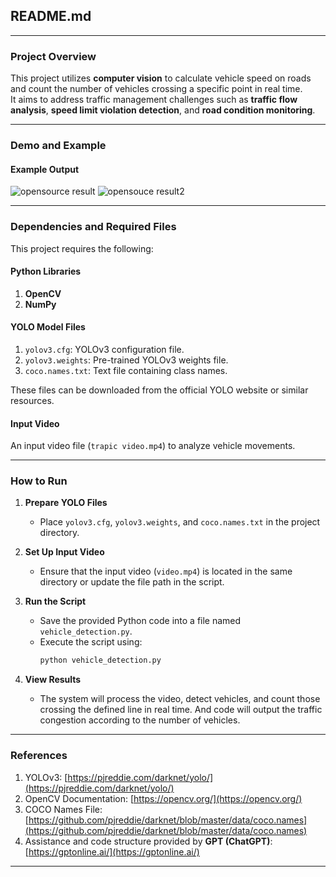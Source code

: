 ## README.md

---

### Project Overview
This project utilizes **computer vision** to calculate vehicle speed on roads and count the number of vehicles crossing a specific point in real time.  
It aims to address traffic management challenges such as **traffic flow analysis**, **speed limit violation detection**, and **road condition monitoring**.

---

### Demo and Example
#### Example Output
![opensource result](https://github.com/user-attachments/assets/59d2744e-7411-4d6f-9dfa-045235b3fa6d)
![opensouce result2](https://github.com/user-attachments/assets/b06c589d-227d-4e31-a693-76ea4cc5cab5)



---

### Dependencies and Required Files
This project requires the following:

#### Python Libraries
1. **OpenCV**
2. **NumPy**

#### YOLO Model Files
1. `yolov3.cfg`: YOLOv3 configuration file.
2. `yolov3.weights`: Pre-trained YOLOv3 weights file.
3. `coco.names.txt`: Text file containing class names.

These files can be downloaded from the official YOLO website or similar resources.

#### Input Video
An input video file (`trapic video.mp4`) to analyze vehicle movements.

---

### How to Run
1. **Prepare YOLO Files**
   - Place `yolov3.cfg`, `yolov3.weights`, and `coco.names.txt` in the project directory.

2. **Set Up Input Video**
   - Ensure that the input video (`video.mp4`) is located in the same directory or update the file path in the script.

3. **Run the Script**
   - Save the provided Python code into a file named `vehicle_detection.py`.
   - Execute the script using:
     ```bash
     python vehicle_detection.py
     ```

4. **View Results**
   - The system will process the video, detect vehicles, and count those crossing the defined line in real time. And code will output the traffic congestion according to the number of vehicles.

---

### References
1. YOLOv3: [https://pjreddie.com/darknet/yolo/](https://pjreddie.com/darknet/yolo/)
2. OpenCV Documentation: [https://opencv.org/](https://opencv.org/)
3. COCO Names File: [https://github.com/pjreddie/darknet/blob/master/data/coco.names](https://github.com/pjreddie/darknet/blob/master/data/coco.names)
4. Assistance and code structure provided by **GPT (ChatGPT)**: [https://gptonline.ai/](https://gptonline.ai/)

---

